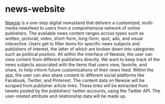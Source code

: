 # news-website


[Newsie](https://github.com/w4111/scribenotes/wiki/contributors) is a one-stop digital newsstand that delivers a customized, multi-media newsfeed to users from a comprehensive network of online publishers. The available news content ranges across types such as written, pictorial, video, short-form, long-form, quiz, ads, and visual interactive. Users get to filter items for specific news subjects and publishers of interest, the latter of which are broken down into categories such as political position. All within the interface of Newsie, the user can view content from different publishers directly. We want to keep track of the news subjects associated with the items that users view, favorite, and share, to help inform future customizations of their news feed. Within the app, the user can also share content to different social platforms like Facebook, Twitter, and Pinterest. The content data on Newsie will be scraped from publisher article links. These links will be extracted from tweets posted by the publishers’ twitter accounts, using the Twitter API. The user-related attribute and relationship data will be made up.

